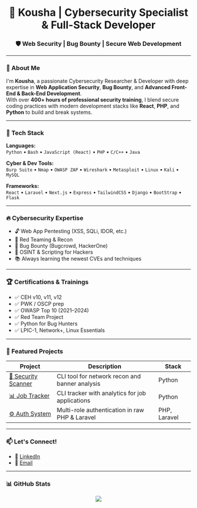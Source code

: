 <h1 align="center">🚀 Kousha | Cybersecurity Specialist & Full-Stack Developer</h1>
<h3 align="center">🛡️ Web Security | Bug Bounty | Secure Web Development</h3>

---

### 👋 About Me
I'm **Kousha**, a passionate Cybersecurity Researcher & Developer with deep expertise in **Web Application Security**, **Bug Bounty**, and **Advanced Front-End & Back-End Development**.  
With over **400+ hours of professional security training**, I blend secure coding practices with modern development stacks like **React**, **PHP**, and **Python** to build and break systems.

---

### 🧰 Tech Stack

**Languages:**  
`Python` • `Bash` • `JavaScript (React)` • `PHP` • `C/C++` • `Java`

**Cyber & Dev Tools:**  
`Burp Suite` • `Nmap` • `OWASP ZAP` • `Wireshark` • `Metasploit` • `Linux` • `Kali` • `MySQL`

**Frameworks:**  
`React` • `Laravel` • `Next.js` • `Express` • `TailwindCSS` • `Django` • `BootStrap` • `Flask` 

---

### 🔥 Cybersecurity Expertise
- 🔓 Web App Pentesting (XSS, SQLi, IDOR, etc.)
- 🎯 Red Teaming & Recon
- 🐞 Bug Bounty (Bugcrowd, HackerOne)
- 🧠 OSINT & Scripting for Hackers
- 📚 Always learning the newest CVEs and techniques

---

### 🏆 Certifications & Trainings
- ✅ CEH v10, v11, v12
- ✅ PWK / OSCP prep
- ✅ OWASP Top 10 (2021–2024)
- ✅ Red Team Project
- ✅ Python for Bug Hunters
- ✅ LPIC-1, Network+, Linux Essentials

---

### 💼 Featured Projects
| Project | Description | Stack |
|--------|-------------|-------|
| [🔐 Security Scanner](https://github.com/Koi725/network_scanner) | CLI tool for network recon and banner analysis | Python |
| [📊 Job Tracker](https://github.com/Koi725/Advanced-Job_tracker-py) | CLI tracker with analytics for job applications | Python |
| [⚙️ Auth System](https://github.com/Koi725/multi-role-auth-php) | Multi-role authentication in raw PHP & Laravel | PHP, Laravel |

---

### 📫 Let's Connect!
- 🔗 [LinkedIn](https://www.linkedin.com/in/kousha-rezaei-45986434a/)
- 📧 [Email](mailto:kosharezae@yahoo.com)

---

### 📊 GitHub Stats

<p align="center">
  <img src="https://github-readme-stats.vercel.app/api?username=kousha-dev&show_icons=true&theme=tokyonight" />
</p>
